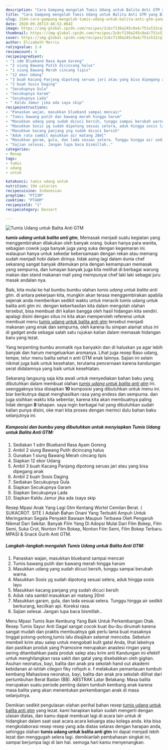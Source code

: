 ```yaml
---
description: "Cara Gampang mengolah Tumis Udang untuk Balita Anti GTM yang Bisa Manjain Lidah"
title: "Cara Gampang mengolah Tumis Udang untuk Balita Anti GTM yang Bisa Manjain Lidah"
slug: 1544-cara-gampang-mengolah-tumis-udang-untuk-balita-anti-gtm-yang-bisa-manjain-lidah
date: 2020-09-26T13:48:53.064Z
image: https://img-global.cpcdn.com/recipes/2c6cf130a245c9a4/751x532cq70/tumis-udang-untuk-balita-anti-gtm-foto-resep-utama.jpg
thumbnail: https://img-global.cpcdn.com/recipes/2c6cf130a245c9a4/751x532cq70/tumis-udang-untuk-balita-anti-gtm-foto-resep-utama.jpg
cover: https://img-global.cpcdn.com/recipes/2c6cf130a245c9a4/751x532cq70/tumis-udang-untuk-balita-anti-gtm-foto-resep-utama.jpg
author: Elizabeth Morris
ratingvalue: 3.4
reviewcount: 4
recipeingredient:
- "1 sdm Blueband Rasa Ayam Goreng"
- "2 siung Bawang Putih dicincang halus"
- "1 siung Bawang Merah cincang tipis"
- "12 ekor Udang"
- "3 buah Kacang Panjang dipotong seruas jari atau yang bisa dipegang anak"
- "2 buah Sosis Daging"
- "Secukupnya Gula"
- "Secukupnya Garam"
- "Secukupnya Lada"
- " Kaldu Jamur jika ada saya skip"
recipeinstructions:
- "Panaskan wajan, masukkan blueband sampai mencair"
- "Tumis bawang putih dan bawang merah hingga harum"
- "Masukkan udang yang sudah dicuci bersih, tunggu sampai berubah warna."
- "Masukkan Sosis yg sudah dipotong sesuai selera, aduk hingga sosis layu"
- "Masukkan kacang panjang yng sudah dicuci bersih"
- "Aduk rata sambil masukkan air matang 20ml"
- "Masukkan garam, gula, dan lada sesuai selera. Tunggu hingga air sedikit berkurang, kecilkan api. Koreksi rasa."
- "Sajian selesai. Jangan lupa baca bismillah.."
categories:
- Resep
tags:
- tumis
- udang
- untuk

katakunci: tumis udang untuk 
nutrition: 194 calories
recipecuisine: Indonesian
preptime: "PT23M"
cooktime: "PT46M"
recipeyield: "1"
recipecategory: Dessert

---
```



![Tumis Udang untuk Balita Anti GTM](https://img-global.cpcdn.com/recipes/2c6cf130a245c9a4/751x532cq70/tumis-udang-untuk-balita-anti-gtm-foto-resep-utama.jpg)

<b><i>tumis udang untuk balita anti gtm</i></b>, Memasak menjadi suatu kegiatan yang menggembirakan dilakukan oleh banyak orang. bukan hanya para wanita, sebagian cowok juga banyak juga yang suka dengan kegemaran ini. walaupun hanya untuk sekedar kebersamaan dengan rekan atau memang sudah menjadi hobi dalam dirinya. tidak asing lagi dalam dunia chef sekarang sangat banyak ditemukan pria dengan kemampuan memasak yang sempurna, dan lumayan banyak juga kita melihat di berbagai warung makan dan stand makanan mall yang mempunyai chef laki laki sebagai juru masak andalan nya.

Baik, kita mulai ke hal bumbu bumbu olahan <i>tumis udang untuk balita anti gtm</i>. di antara pekerjaan kita, mungkin akan terasa menggembirakan apabila sejenak anda memberikan sedikit waktu untuk meracik tumis udang untuk balita anti gtm ini. dengan keberhasilan kita dalam mengolah olahan tersebut, bisa membuat diri kalian bangga oleh hasil hidangan kita sendiri. apalagi disini dengan situs ini kita akan memperoleh referensi untuk membuat menu <u>tumis udang untuk balita anti gtm</u> tersebut menjadi makanan yang enak dan sempurna, oleh karena itu simpan alamat situs ini di gadget anda sebagai salah satu rujukan kalian dalam memasak hidangan baru yang lezat.

Yang terpenting bumbu aromatik nya banyakin dan di haluskan ya agar lebih banyak dan harum mengeluarkan aromanya. Lihat juga resep Baso udang, tempe, telur menu balita sehat n anti GTM enak lainnya. Sajian ini selain nikmat juga baik untuk kesehatan, terutama pencernaan karena kandungan serat didalamnya yang baik untuk kesehtatan.


Sekarang langsung saja kita awali untuk menyediakan bahan baku yang dibutuhkan dalam membuat olahan <u><i>tumis udang untuk balita anti gtm</i></u> ini. seenggaknya bisa disiapkan <b>10</b> komposisi yang dibutuhkan untuk menu ini. biar berikutnya dapat menghasilkan rasa yang endess dan sempurna. dan juga sisihkan waktu kita sebentar, karena kita akan membuatnya paling tidak dengan <b>8</b> tahapan. saya ingin berbagai hal yang dibutuhkan sudah kalian punya disini, oke mari kita proses dengan merinci dulu bahan baku selanjutnya ini.

<!--inarticleads1-->

##### Komposisi dan bumbu yang dibutuhkan untuk menyiapkan Tumis Udang untuk Balita Anti GTM:

1. Sediakan 1 sdm Blueband Rasa Ayam Goreng
1. Ambil 2 siung Bawang Putih dicincang halus
1. Gunakan 1 siung Bawang Merah cincang tipis
1. Siapkan 12 ekor Udang
1. Ambil 3 buah Kacang Panjang dipotong seruas jari atau yang bisa dipegang anak
1. Ambil 2 buah Sosis Daging
1. Sediakan Secukupnya Gula
1. Siapkan Secukupnya Garam
1. Siapkan Secukupnya Lada
1. Siapkan  Kaldu Jamur jika ada (saya skip


Resep Mpasi Anak Yang Lagi Gtm Kentang Wortel Cemilan Berat. ( SUKACROT. SITE ) Adalah Bahan Onani Yang Terbukti Ampuh Untuk Meringankan Segala Penyakit Bawaan Maupun Terbawa Oleh Pengaruh Nikmat Dari Sekitar. Banyak Film Yang Di Adopsi Mulai Dari Film Bokep, Film Semi, Suka Crot, Nonton Film Bokep, Nonton Film Semi, Film Bokep Terbaru. MPASI &amp; Snack Gurih Anti GTM. 

<!--inarticleads2-->

##### Langkah-langkah mengolah Tumis Udang untuk Balita Anti GTM:

1. Panaskan wajan, masukkan blueband sampai mencair
1. Tumis bawang putih dan bawang merah hingga harum
1. Masukkan udang yang sudah dicuci bersih, tunggu sampai berubah warna.
1. Masukkan Sosis yg sudah dipotong sesuai selera, aduk hingga sosis layu
1. Masukkan kacang panjang yng sudah dicuci bersih
1. Aduk rata sambil masukkan air matang 20ml
1. Masukkan garam, gula, dan lada sesuai selera. Tunggu hingga air sedikit berkurang, kecilkan api. Koreksi rasa.
1. Sajian selesai. Jangan lupa baca bismillah..


Menu Mpasi Tumis Ikan Kembung Yang Baik Untuk Perkembangan Otak. Resep Tumis Sayur Anti Gagal sangat cocok buat ibu-ibu dirumah karena sangat mudah dan praktis membuatnya gak perlu lama buat masaknya tinggal potong-potong,tumis lalu disajikan selamat mencoba. Sebelum membeli krim atau salep untuk mengobati kulit gatal Anda, lihat labelnya dan pastikan produk yang Pramoxine merupakan anastesi ringan yang sering ditambahkan pada produk salep atau krim anti Kandungan ini efektif untuk menghilangkan rasa sakit dan gatal yang disebabkan oleh gigitan. Asuhan neonatus, bayi, balita dan anak pra sekolah hand out akademi kebidanan al-ishlah cilegon fiky rofiqoh e. f melakukan pemantauan tumbuh kembang Mahasiswa neonatus, bayi, balita dan anak pra sekolah dilihat dari pertumbuhan Berat Badan (BB). ABSTRAK Latar Belakang: Masa balita merupakan suatu periode penting dalam tumbuh kembang anak karena masa balita yang akan menentukan perkembangan anak di masa selanjutnya. 

Demikian sedikit pengulasan olahan perihal bahan resep <u>tumis udang untuk balita anti gtm</u> yang lezat. kami harapkan kalian sudah mengerti dengan ulasan diatas, dan kamu dapat membuat lagi di acara lain untuk di hidangkan dalam saat saat acara acara keluarga atau kolega anda. kita bisa mengkolaborasi resep resep yang ada diatas selaras dengan harapan anda, sehingga olahan <b>tumis udang untuk balita anti gtm</b> ini dapat menjadi lebih lezat dan menggugah selera lagi. demikianlah pembahasan singkat ini, sampai berjumpa lagi di lain hal. semoga hari kamu menyenangkan.
